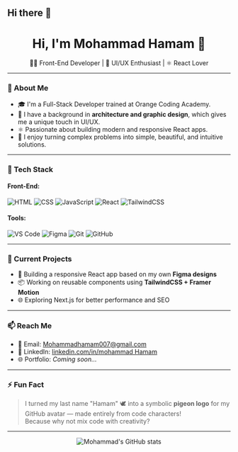## Hi there 👋
 
 <!--
 **Mohammad7mam23/Mohammad7mam23** is a ✨ _special_ ✨ repository because its `README.md` (this file) appears on your GitHub profile.
 
 Here are some ideas to get you started:
 
 - 🔭 I’m currently working on ...
 - 🌱 I’m currently learning ...
 - 👯 I’m looking to collaborate on ...
 - 🤔 I’m looking for help with ...
 - 💬 Ask me about ...
 - 📫 How to reach me: ...
 - 😄 Pronouns: ...
 - ⚡ Fun fact: ...
 -->
 <h1 align="center">Hi, I'm Mohammad Hamam 👋</h1>
 <p align="center">
   🧑‍💻 Front-End Developer | 🎨 UI/UX Enthusiast | ⚛️ React Lover
 </p>
 
 ---
 
 ### 🧠 About Me
 - 🎓 I'm a Full-Stack Developer trained at Orange Coding Academy.
 - 🎨 I have a background in **architecture and graphic design**, which gives me a unique touch in UI/UX.
 - ⚛️ Passionate about building modern and responsive React apps.
 - 🧩 I enjoy turning complex problems into simple, beautiful, and intuitive solutions.
 
 ---
 
 ### 💼 Tech Stack
 #### Front-End:
 ![HTML](https://img.shields.io/badge/-HTML5-E34F26?style=flat&logo=html5&logoColor=white)
 ![CSS](https://img.shields.io/badge/-CSS3-1572B6?style=flat&logo=css3)
 ![JavaScript](https://img.shields.io/badge/-JavaScript-F7DF1E?style=flat&logo=javascript&logoColor=000)
 ![React](https://img.shields.io/badge/-React-61DAFB?style=flat&logo=react)
 ![TailwindCSS](https://img.shields.io/badge/-TailwindCSS-38B2AC?style=flat&logo=tailwind-css)
 
 #### Tools:
 ![VS Code](https://img.shields.io/badge/-VSCode-007ACC?style=flat&logo=visual-studio-code)
 ![Figma](https://img.shields.io/badge/-Figma-F24E1E?style=flat&logo=figma)
 ![Git](https://img.shields.io/badge/-Git-F05032?style=flat&logo=git)
 ![GitHub](https://img.shields.io/badge/-GitHub-181717?style=flat&logo=github)
 
 ---
 
 ### 🔭 Current Projects
 - 🚀 Building a responsive React app based on my own **Figma designs**
 - 📦 Working on reusable components using **TailwindCSS + Framer Motion**
 - 🌐 Exploring Next.js for better performance and SEO
 
 ---
 
 ### 📫 Reach Me
 - 💌 Email: [Mohammadhamam007@gmail.com](mailto:Mohammadhamam007@gmail.com)
 - 💼 LinkedIn: [linkedin.com/in/mohammad Hamam](https://www.linkedin.com/in/mohammad-hamam-5b0b3b153/) <!-- Replace with your actual profile -->
 - 🌐 Portfolio: *Coming soon...*
 
 ---
 
 ### ⚡ Fun Fact
 > I turned my last name "Hamam" 🕊️ into a symbolic **pigeon logo** for my GitHub avatar — made entirely from code characters!  
 > Because why not mix code with creativity?
 
 ---
 
 <div align="center">
   <img src="https://github-readme-stats.vercel.app/api?username=Mohammad7mam23&show_icons=true&theme=radical" alt="Mohammad's GitHub stats" />
 </div>
